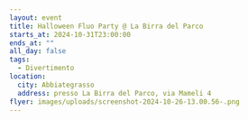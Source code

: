```yaml
---
layout: event
title: Halloween Fluo Party @ La Birra del Parco
starts_at: 2024-10-31T23:00:00
ends_at: ""
all_day: false
tags:
  - Divertimento
location:
  city: Abbiategrasso
  address: presso La Birra del Parco, via Mameli 4
flyer: images/uploads/screenshot-2024-10-26-13.00.56-.png
---
```

